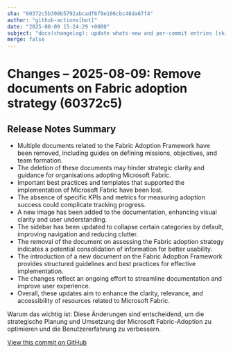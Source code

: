 ```yaml
---
sha: "60372c5b399b5792abcadf6f0e106cbc48da67f4"
author: "github-actions[bot]"
date: "2025-08-09 15:24:29 +0000"
subject: "docs(changelog): update whats-new and per-commit entries [skip ci]"
merge: false
---
```


# Changes – 2025-08-09: Remove documents on Fabric adoption strategy (60372c5)

## Release Notes Summary

- Multiple documents related to the Fabric Adoption Framework have been removed, including guides on defining missions, objectives, and team formation.
- The deletion of these documents may hinder strategic clarity and guidance for organisations adopting Microsoft Fabric.
- Important best practices and templates that supported the implementation of Microsoft Fabric have been lost.
- The absence of specific KPIs and metrics for measuring adoption success could complicate tracking progress.
- A new image has been added to the documentation, enhancing visual clarity and user understanding.
- The sidebar has been updated to collapse certain categories by default, improving navigation and reducing clutter.
- The removal of the document on assessing the Fabric adoption strategy indicates a potential consolidation of information for better usability.
- The introduction of a new document on the Fabric Adoption Framework provides structured guidelines and best practices for effective implementation.
- The changes reflect an ongoing effort to streamline documentation and improve user experience.
- Overall, these updates aim to enhance the clarity, relevance, and accessibility of resources related to Microsoft Fabric.

Warum das wichtig ist: Diese Änderungen sind entscheidend, um die strategische Planung und Umsetzung der Microsoft Fabric-Adoption zu optimieren und die Benutzererfahrung zu verbessern.

[View this commit on GitHub](https://github.com/TheTrustedAdvisor/FabricAdoptionFramework/commit/60372c5b399b5792abcadf6f0e106cbc48da67f4)
